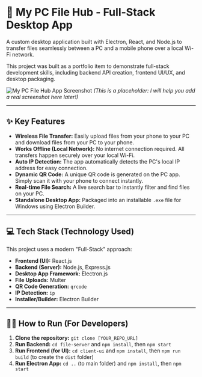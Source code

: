 # 🚀 My PC File Hub - Full-Stack Desktop App

A custom desktop application built with Electron, React, and Node.js to transfer files seamlessly between a PC and a mobile phone over a local Wi-Fi network.

This project was built as a portfolio item to demonstrate full-stack development skills, including backend API creation, frontend UI/UX, and desktop packaging.

![My PC File Hub App Screenshot](https://github.com/user-attachments/assets/0e5aa3bb-7ceb-49f6-a972-666048994edc)
*(This is a placeholder: I will help you add a real screenshot here later!)*

---

## ✨ Key Features

* **Wireless File Transfer:** Easily upload files from your phone to your PC and download files from your PC to your phone.
* **Works Offline (Local Network):** No internet connection required. All transfers happen securely over your local Wi-Fi.
* **Auto IP Detection:** The app automatically detects the PC's local IP address for easy connection.
* **Dynamic QR Code:** A unique QR code is generated on the PC app. Simply scan it with your phone to connect instantly.
* **Real-time File Search:** A live search bar to instantly filter and find files on your PC.
* **Standalone Desktop App:** Packaged into an installable `.exe` file for Windows using Electron Builder.

---

## 💻 Tech Stack (Technology Used)

This project uses a modern "Full-Stack" approach:

* **Frontend (UI):** React.js
* **Backend (Server):** Node.js, Express.js
* **Desktop App Framework:** Electron.js
* **File Uploads:** Multer
* **QR Code Generation:** `qrcode`
* **IP Detection:** `ip`
* **Installer/Builder:** Electron Builder

---

## 🧑‍💻 How to Run (For Developers)

1.  **Clone the repository:** `git clone [YOUR_REPO_URL]`
2.  **Run Backend:** `cd file-server` and `npm install`, then `npm start`
3.  **Run Frontend (for UI):** `cd client-ui` and `npm install`, then `npm run build` (to create the `dist` folder)
4.  **Run Electron App:** `cd ..` (to main folder) and `npm install`, then `npm start`
